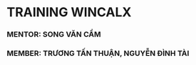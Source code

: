 # TRAINING WINCALX

### MENTOR: **SONG VĂN CẨM**

### MEMBER: **TRƯƠNG TẤN THUẬN**, **NGUYỄN ĐÌNH TÀI**

